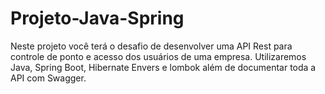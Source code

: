 # Projeto-Java-Spring
Neste projeto você terá o desafio de desenvolver uma API Rest para controle de ponto e acesso dos usuários de uma empresa. Utilizaremos Java, Spring Boot, Hibernate Envers e lombok além de documentar toda a API com Swagger.
